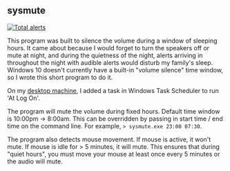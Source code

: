 ## sysmute

[![Total alerts](https://img.shields.io/lgtm/alerts/g/morrisonbrett/sysmute.svg?logo=lgtm&logoWidth=18)](https://lgtm.com/projects/g/morrisonbrett/sysmute/alerts/)

This program was built to silence the volume during a window of sleeping hours.
It came about because I would forget to turn the speakers off or mute at night,
and during the quietness of the night, alerts arriving in throughout the night with audible alerts
would disturb my family's sleep. Windows 10 doesn't currently have a built-in "volume silence" time window,
so I wrote this short program to do it.

On my [desktop machine](https://www.flickr.com/photos/morrisonbrett/19799056499), I added a task in Windows Task Scheduler to run 'At Log On'.

The program will mute the volume during fixed hours.  Default time window is 10:00pm -> 8:00am.
This can be overridden by passing in start time / end time on the command line.  For example, `> sysmute.exe 23:00 07:30`.

The program also detects mouse movement. If mouse is active, it won't mute.  If mouse is idle for > 5 minutes, it will mute.
This ensures that during "quiet hours", you must move your mouse at least once every 5 minutes or the audio will mute.
